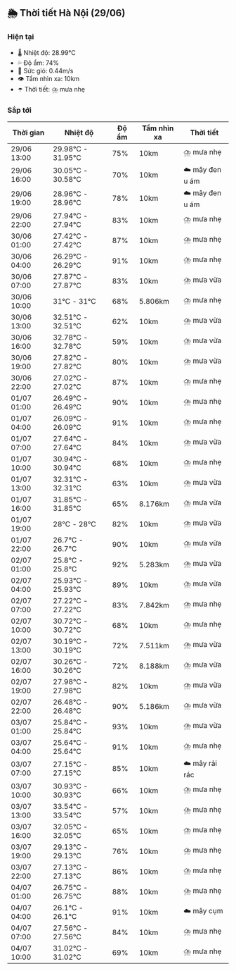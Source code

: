 ## 🌦️ Thời tiết Hà Nội (29/06)

### Hiện tại

- 🌡️ Nhiệt độ: 28.99℃
- 💦 Độ ẩm: 74%
- 💨 Sức gió: 0.44m/s
- 👁️ Tầm nhìn xa: 10km
- ☂️ Thời tiết: ⛈️ mưa nhẹ

### Sắp tới

| Thời gian | Nhiệt độ | Độ ẩm | Tầm nhìn xa | Thời tiết |
| --- | --- | --- | --- | --- |
| 29/06 13:00 | 29.98℃ - 31.95℃ | 75% | 10km | ⛈️ mưa nhẹ |
| 29/06 16:00 | 30.05℃ - 30.58℃ | 70% | 10km | ☁️ mây đen u ám |
| 29/06 19:00 | 28.96℃ - 28.96℃ | 78% | 10km | ☁️ mây đen u ám |
| 29/06 22:00 | 27.94℃ - 27.94℃ | 83% | 10km | ⛈️ mưa nhẹ |
| 30/06 01:00 | 27.42℃ - 27.42℃ | 87% | 10km | ⛈️ mưa nhẹ |
| 30/06 04:00 | 26.29℃ - 26.29℃ | 91% | 10km | ⛈️ mưa nhẹ |
| 30/06 07:00 | 27.87℃ - 27.87℃ | 83% | 10km | ⛈️ mưa vừa |
| 30/06 10:00 | 31℃ - 31℃ | 68% | 5.806km | ⛈️ mưa nhẹ |
| 30/06 13:00 | 32.51℃ - 32.51℃ | 62% | 10km | ⛈️ mưa vừa |
| 30/06 16:00 | 32.78℃ - 32.78℃ | 59% | 10km | ⛈️ mưa vừa |
| 30/06 19:00 | 27.82℃ - 27.82℃ | 80% | 10km | ⛈️ mưa vừa |
| 30/06 22:00 | 27.02℃ - 27.02℃ | 87% | 10km | ⛈️ mưa nhẹ |
| 01/07 01:00 | 26.49℃ - 26.49℃ | 90% | 10km | ⛈️ mưa nhẹ |
| 01/07 04:00 | 26.09℃ - 26.09℃ | 91% | 10km | ⛈️ mưa nhẹ |
| 01/07 07:00 | 27.64℃ - 27.64℃ | 84% | 10km | ⛈️ mưa vừa |
| 01/07 10:00 | 30.94℃ - 30.94℃ | 68% | 10km | ⛈️ mưa nhẹ |
| 01/07 13:00 | 32.31℃ - 32.31℃ | 63% | 10km | ⛈️ mưa vừa |
| 01/07 16:00 | 31.85℃ - 31.85℃ | 65% | 8.176km | ⛈️ mưa vừa |
| 01/07 19:00 | 28℃ - 28℃ | 82% | 10km | ⛈️ mưa vừa |
| 01/07 22:00 | 26.7℃ - 26.7℃ | 90% | 10km | ⛈️ mưa vừa |
| 02/07 01:00 | 25.8℃ - 25.8℃ | 92% | 5.283km | ⛈️ mưa vừa |
| 02/07 04:00 | 25.93℃ - 25.93℃ | 89% | 10km | ⛈️ mưa vừa |
| 02/07 07:00 | 27.22℃ - 27.22℃ | 83% | 7.842km | ⛈️ mưa nhẹ |
| 02/07 10:00 | 30.72℃ - 30.72℃ | 68% | 10km | ⛈️ mưa nhẹ |
| 02/07 13:00 | 30.19℃ - 30.19℃ | 72% | 7.511km | ⛈️ mưa vừa |
| 02/07 16:00 | 30.26℃ - 30.26℃ | 72% | 8.188km | ⛈️ mưa vừa |
| 02/07 19:00 | 27.98℃ - 27.98℃ | 82% | 10km | ⛈️ mưa vừa |
| 02/07 22:00 | 26.48℃ - 26.48℃ | 90% | 5.186km | ⛈️ mưa vừa |
| 03/07 01:00 | 25.84℃ - 25.84℃ | 93% | 10km | ⛈️ mưa vừa |
| 03/07 04:00 | 25.64℃ - 25.64℃ | 91% | 10km | ⛈️ mưa nhẹ |
| 03/07 07:00 | 27.15℃ - 27.15℃ | 85% | 10km | ☁️ mây rải rác |
| 03/07 10:00 | 30.93℃ - 30.93℃ | 66% | 10km | ⛈️ mưa nhẹ |
| 03/07 13:00 | 33.54℃ - 33.54℃ | 57% | 10km | ⛈️ mưa nhẹ |
| 03/07 16:00 | 32.05℃ - 32.05℃ | 65% | 10km | ⛈️ mưa nhẹ |
| 03/07 19:00 | 29.13℃ - 29.13℃ | 76% | 10km | ⛈️ mưa nhẹ |
| 03/07 22:00 | 27.13℃ - 27.13℃ | 86% | 10km | ⛈️ mưa nhẹ |
| 04/07 01:00 | 26.75℃ - 26.75℃ | 88% | 10km | ⛈️ mưa nhẹ |
| 04/07 04:00 | 26.1℃ - 26.1℃ | 91% | 10km | ☁️ mây cụm |
| 04/07 07:00 | 27.56℃ - 27.56℃ | 84% | 10km | ⛈️ mưa nhẹ |
| 04/07 10:00 | 31.02℃ - 31.02℃ | 69% | 10km | ⛈️ mưa nhẹ |
